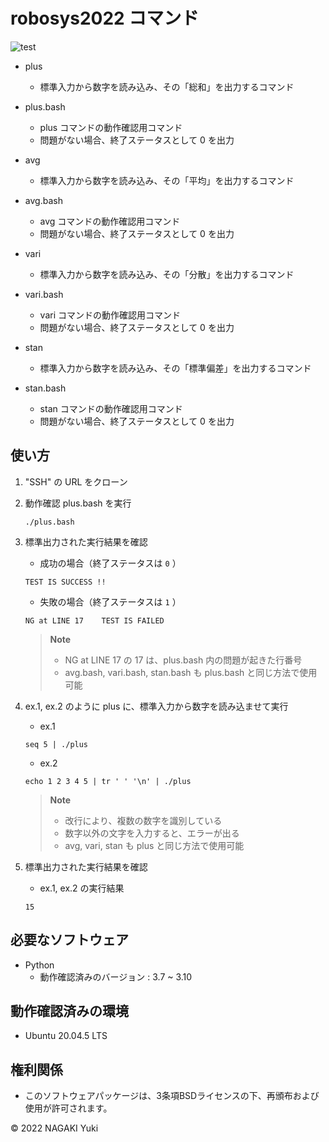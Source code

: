 # robosys2022 コマンド
![test](https://github.com/Nacky002/robosys2022/actions/workflows/test.yml/badge.svg)

* plus
  * 標準入力から数字を読み込み、その「総和」を出力するコマンド
* plus.bash
  * plus コマンドの動作確認用コマンド
  * 問題がない場合、終了ステータスとして 0 を出力

* avg
  * 標準入力から数字を読み込み、その「平均」を出力するコマンド
* avg.bash
  * avg コマンドの動作確認用コマンド
  * 問題がない場合、終了ステータスとして 0 を出力

* vari
  * 標準入力から数字を読み込み、その「分散」を出力するコマンド
* vari.bash
  * vari コマンドの動作確認用コマンド
  * 問題がない場合、終了ステータスとして 0 を出力

* stan
  * 標準入力から数字を読み込み、その「標準偏差」を出力するコマンド
* stan.bash
  * stan コマンドの動作確認用コマンド
  * 問題がない場合、終了ステータスとして 0 を出力

## 使い方
1. "SSH" の URL をクローン

2. 動作確認 plus.bash を実行

    ```
    ./plus.bash
    ```

3. 標準出力された実行結果を確認

    * 成功の場合（終了ステータスは `0` ）
    ```
    TEST IS SUCCESS !!
    ```

    * 失敗の場合（終了ステータスは `1` ）
    ```
    NG at LINE 17    TEST IS FAILED
    ```

    > **Note**
    > * NG at LINE 17 の 17 は、plus.bash 内の問題が起きた行番号
    > * avg.bash, vari.bash, stan.bash も plus.bash と同じ方法で使用可能

4. ex.1, ex.2 のように plus に、標準入力から数字を読み込ませて実行

    * ex.1  
    ```
    seq 5 | ./plus
    ```

    * ex.2  
    ```
    echo 1 2 3 4 5 | tr ' ' '\n' | ./plus
    ```

    > **Note**
    > * 改行により、複数の数字を識別している
    > * 数字以外の文字を入力すると、エラーが出る
    > * avg, vari, stan も plus と同じ方法で使用可能

5. 標準出力された実行結果を確認

    * ex.1, ex.2 の実行結果

    ```
    15
    ```

## 必要なソフトウェア
* Python
  * 動作確認済みのバージョン : 3.7 ~ 3.10

## 動作確認済みの環境
* Ubuntu 20.04.5 LTS

## 権利関係
* このソフトウェアパッケージは、3条項BSDライセンスの下、再頒布および使用が許可されます。

© 2022 NAGAKI Yuki

